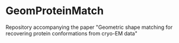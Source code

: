 # GeomProteinMatch
Repository accompanying the paper "Geometric shape matching for recovering protein conformations from cryo-EM data"
